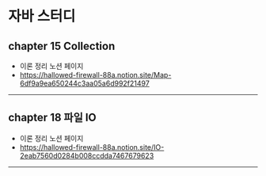 # 자바 스터디

## chapter 15 Collection
* 이론 정리 노션 페이지
* https://hallowed-firewall-88a.notion.site/Map-6df9a9ea650244c3aa05a6d992f21497
<hr/>

## chapter 18 파일 IO
* 이론 정리 노션 페이지
* https://hallowed-firewall-88a.notion.site/IO-2eab7560d0284b008ccdda7467679623
<hr/>